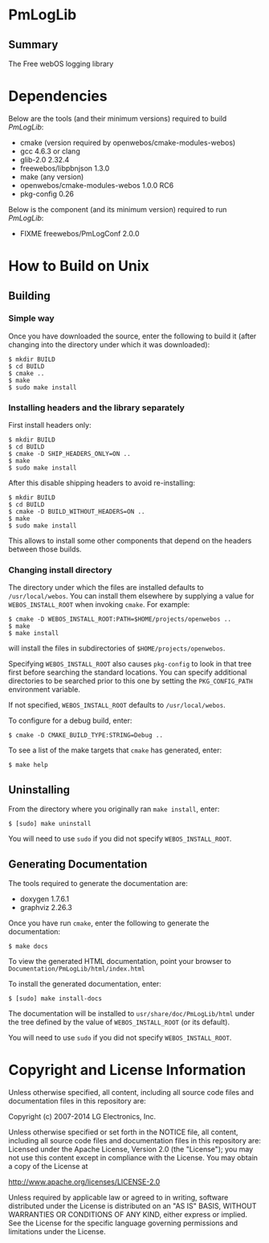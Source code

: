 PmLogLib
========

Summary
-------
The Free webOS logging library


Dependencies
==============

Below are the tools (and their minimum versions) required to build _PmLogLib_:

- cmake (version required by openwebos/cmake-modules-webos)
- gcc 4.6.3 or clang
- glib-2.0 2.32.4
- freewebos/libpbnjson 1.3.0
- make (any version)
- openwebos/cmake-modules-webos 1.0.0 RC6
- pkg-config 0.26

Below is the component (and its minimum version) required to run _PmLogLib_:

- FIXME freewebos/PmLogConf 2.0.0

How to Build on Unix
====================

## Building

### Simple way

Once you have downloaded the source, enter the following to build it (after
changing into the directory under which it was downloaded):

    $ mkdir BUILD
    $ cd BUILD
    $ cmake ..
    $ make
    $ sudo make install

### Installing headers and the library separately

First install headers only:

    $ mkdir BUILD
    $ cd BUILD
    $ cmake -D SHIP_HEADERS_ONLY=ON ..
    $ make
    $ sudo make install

After this disable shipping headers to avoid re-installing:

    $ mkdir BUILD
    $ cd BUILD
    $ cmake -D BUILD_WITHOUT_HEADERS=ON ..
    $ make
    $ sudo make install

This allows to install some other components that depend on the headers between
those builds.

### Changing install directory

The directory under which the files are installed defaults to `/usr/local/webos`.
You can install them elsewhere by supplying a value for `WEBOS_INSTALL_ROOT`
when invoking `cmake`. For example:

    $ cmake -D WEBOS_INSTALL_ROOT:PATH=$HOME/projects/openwebos ..
    $ make
    $ make install

will install the files in subdirectories of `$HOME/projects/openwebos`.

Specifying `WEBOS_INSTALL_ROOT` also causes `pkg-config` to look in that tree
first before searching the standard locations. You can specify additional
directories to be searched prior to this one by setting the `PKG_CONFIG_PATH`
environment variable.

If not specified, `WEBOS_INSTALL_ROOT` defaults to `/usr/local/webos`.

To configure for a debug build, enter:

    $ cmake -D CMAKE_BUILD_TYPE:STRING=Debug ..

To see a list of the make targets that `cmake` has generated, enter:

    $ make help

## Uninstalling

From the directory where you originally ran `make install`, enter:

    $ [sudo] make uninstall

You will need to use `sudo` if you did not specify `WEBOS_INSTALL_ROOT`.


## Generating Documentation

The tools required to generate the documentation are:

- doxygen 1.7.6.1
- graphviz 2.26.3

Once you have run `cmake`, enter the following to generate the documentation:

    $ make docs

To view the generated HTML documentation, point your browser to
`Documentation/PmLogLib/html/index.html`

To install the generated documentation, enter:

    $ [sudo] make install-docs

The documentation will be installed to `usr/share/doc/PmLogLib/html` under
the tree defined by the value of `WEBOS_INSTALL_ROOT` (or its default).

You will need to use `sudo` if you did not specify `WEBOS_INSTALL_ROOT`.

# Copyright and License Information

Unless otherwise specified, all content, including all source code files and
documentation files in this repository are:

Copyright (c) 2007-2014 LG Electronics, Inc.

Unless otherwise specified or set forth in the NOTICE file, all content,
including all source code files and documentation files in this repository are:
Licensed under the Apache License, Version 2.0 (the "License");
you may not use this content except in compliance with the License.
You may obtain a copy of the License at

http://www.apache.org/licenses/LICENSE-2.0

Unless required by applicable law or agreed to in writing, software
distributed under the License is distributed on an "AS IS" BASIS,
WITHOUT WARRANTIES OR CONDITIONS OF ANY KIND, either express or implied.
See the License for the specific language governing permissions and
limitations under the License.
